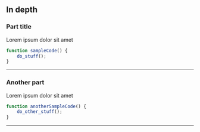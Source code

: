 ## In depth

### Part title

Lorem ipsum dolor sit amet

```javascript
function sampleCode() {
    do_stuff();
}
```

---

### Another part

Lorem ipsum dolor sit amet

```javascript
function anotherSampleCode() {
    do_other_stuff();
}
```

---